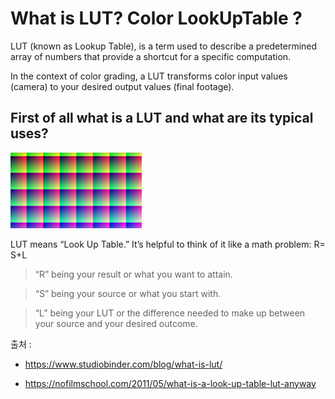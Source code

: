 What is LUT? Color LookUpTable ?
===============


LUT (known as Lookup Table), is a term used to describe a predetermined array of numbers that provide a shortcut for a specific computation. 


In the context of color grading, a LUT transforms color input values (camera) to your desired output values (final footage).

First of all what is a LUT and what are its typical uses?
---------------------------

![LUTS](https://raw.githubusercontent.com/PhoebeLimm/2DDigitalCompositing/master/Week3/img/lut-buddy.jpg)

LUT means “Look Up Table.” It’s helpful to think of it like a math problem: R= S+L


> “R” being your result or what you want to attain.


> “S” being your source or what you start with.


> “L” being your LUT or the difference needed to make up between your source and your desired outcome.



출처 : 


- https://www.studiobinder.com/blog/what-is-lut/


- https://nofilmschool.com/2011/05/what-is-a-look-up-table-lut-anyway
